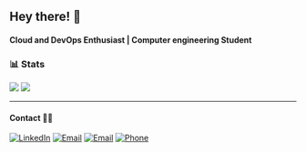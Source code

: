 ## Hey there! 🙂
#### Cloud and DevOps Enthusiast | Computer engineering Student
### 📊 Stats
[![](https://komarev.com/ghpvc/?username=saidxyz&color=blue&label=Profile%20Views)](https://github.com/saidxyz/saidxyz/)
[![](https://img.shields.io/github/followers/saidxyz?label=GitHub%20Followers)](https://github.com/saidxyz)

---
#### Contact 🤝🏻
<p>
<a href="https://www.linkedin.com/in/said-nasser/"><img alt="LinkedIn" src="https://img.shields.io/badge/LinkedIn-blue?style=flat-square&logo=linkedin"></a>  
<a href="mailto:said_nasser96@hotmail.com"><img alt="Email" src="https://img.shields.io/badge/Email-said_nasser96@hotmail.com-yellow?style=flat-square&logo=outlook"></a>
<a href="mailto:ssa171@uit.no"><img alt="Email" src="https://img.shields.io/badge/Email-ssa171@uit.no-green?style=flat-square&logo=microsoft"></a>
<a href="tel:+4798810196"><img alt="Phone" src="https://img.shields.io/badge/Phone-%2B47%2098810196-white?style=flat-square&logo=phone"></a>
</p>
